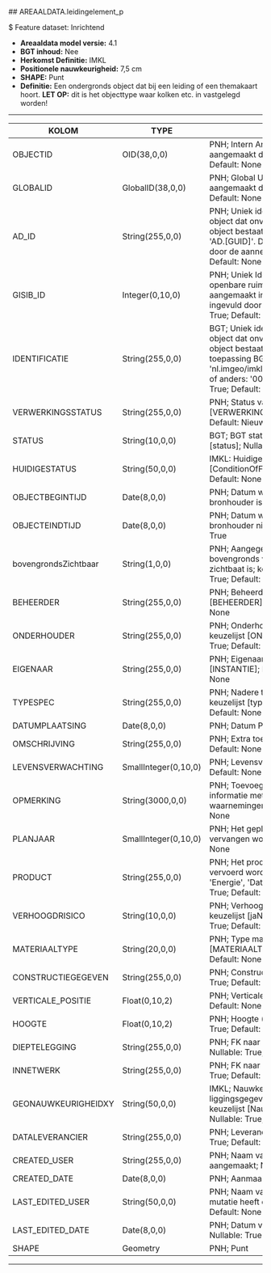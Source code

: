﻿﻿## AREAALDATA.leidingelement_p

$ Feature dataset: Inrichtend


* __Areaaldata model versie:__ 4.1
* __BGT inhoud:__ Nee
* __Herkomst Definitie:__ IMKL
* __Positionele nauwkeurigheid:__ 7,5 cm
* __SHAPE:__ Punt
* __Definitie:__ Een ondergronds object dat bij een leiding of een themakaart hoort. __LET OP:__ dit is het objecttype waar kolken etc. in vastgelegd worden!

***

|KOLOM                               |TYPE                    |DEFINITIE|
|------                              |----                    |-----    |
|OBJECTID                            |OID(38,0,0)             |PNH; Intern ArcGIS Identificatienummer, aangemaakt door ArcGIS; Nullable: False; Default: None|
|GLOBALID                            |GlobalID(38,0,0)        |PNH; Global Unique Identifier,  aangemaakt door ArcGIS; Nullable: False; Default: None|
|AD_ID                               |String(255,0,0)         |PNH; Uniek identificatienummer voor het object dat onveranderlijk is zolang het object bestaat in Areaaldata: in format 'AD.[GUID]'. Dit moet worden ingevuld door de aannemer; Nullable: False; Default: None|
|GISIB_ID                            |Integer(0,10,0)         |PNH; Uniek Identificatienummer beheer openbare ruimte (GISIB), wordt aangemaakt in GISIB en mag niet worden ingevuld door de aannemer; Nullable: True; Default: None|
|IDENTIFICATIE                       |String(255,0,0)         |BGT; Uniek identificatienummer voor het object dat onveranderlijk is zolang het object bestaat: bevat indien van toepassing BGT/IMKL ID in format 'nl.imgeo/imkl.bronhouderscode.LokaalID' of anders: '00000'.LokaalID; Nullable: True; Default: None|
|VERWERKINGSSTATUS                   |String(255,0,0)         |PNH; Status van de gegevens; keuzelijst [VERWERKINGSSTATUS]; Nullable: False; Default: Nieuw|
|STATUS                              |String(10,0,0)          |BGT; BGT status van het object; keuzelijst [status]; Nullable: True; Default: bestaand|
|HUIDIGESTATUS                       |String(50,0,0)          |IMKL: Huidige status; keuzelijst [ConditionOfFacilityValue]; Nullable: True; Default: None|
|OBJECTBEGINTIJD                     |Date(8,0,0)             |PNH; Datum waarop het object bij de bronhouder is ontstaan; Nullable: True|
|OBJECTEINDTIJD                      |Date(8,0,0)             |PNH; Datum waarop het object bij de bronhouder niet meer geldig is; Nullable: True|
|bovengrondsZichtbaar                |String(1,0,0)           |PNH; Aangegeven of het leidingelement bovengronds vanaf het maaiveld zichtbaat is; keuzelijst [JaNee]; Nullable: True; Default: None|
|BEHEERDER                           |String(255,0,0)         |PNH; Beheerder van het object; keuzelijst [BEHEERDER]; Nullable: True; Default: None|
|ONDERHOUDER                         |String(255,0,0)         |PNH; Onderhouder van het object; keuzelijst [ONDERHOUDER]; Nullable: True; Default: None|
|EIGENAAR                            |String(255,0,0)         |PNH; Eigenaar van het object; keuzelijst [INSTANTIE]; Nullable: True; Default: None|
|TYPESPEC                            |String(255,0,0)         |PNH; Nadere typering van het object; keuzelijst [typeSpecLDE]; Nullable: True; Default: None|
|DATUMPLAATSING                      |Date(8,0,0)             |PNH; Datum Plaatsing; Nullable: True|
|OMSCHRIJVING                        |String(255,0,0)         |PNH; Extra toelichting; Nullable: True; Default: None|
|LEVENSVERWACHTING                   |SmallInteger(0,10,0)    |PNH; Levensverwachting; Nullable: True; Default: None|
|OPMERKING                           |String(3000,0,0)        |PNH; Toevoeging van subjectieve informatie met betrekking tot opmerkelijke waarnemingen; Nullable: True; Default: None|
|PLANJAAR                            |SmallInteger(0,10,0)    |PNH; Het geplande jaar dat het object vervangen wordt; Nullable: True; Default: None|
|PRODUCT                             |String(255,0,0)         |PNH; Het product dat door de leiding vervoerd wordt of kan worden vervoerd, 'Energie', 'Data' of 'Onbekend'; Nullable: True; Default: Onbekend|
|VERHOOGDRISICO                      |String(10,0,0)          |PNH; Verhoogd risico Ja/Nee/Onbekend; keuzelijst [jaNeeOnbekend]; Nullable: True; Default: O|
|MATERIAALTYPE                       |String(20,0,0)          |PNH; Type materiaal; keuzelijst [MATERIAALTYPE]; Nullable: True; Default: None|
|CONSTRUCTIEGEGEVEN                  |String(255,0,0)         |PNH; Constructiegegevens; Nullable: True; Default: None|
|VERTICALE_POSITIE                   |Float(0,10,2)           |PNH; Verticale positie; Nullable: True; Default: None|
|HOOGTE                              |Float(0,10,2)           |PNH; Hoogte (m, 2 decimalen) ; Nullable: True; Default: None|
|DIEPTELEGGING                       |String(255,0,0)         |PNH; FK naar diepteTovMaaiveld_p; Nullable: True; Default: None|
|INNETWERK                           |String(255,0,0)         |PNH; FK naar utiliteitsNet_tbl; Nullable: True; Default: None|
|GEONAUWKEURIGHEIDXY                 |String(50,0,0)          |IMKL; Nauwkeurigheid van de liggingsgegevens in het horizontale vlak; keuzelijst [NauwkeurigheidXYvalue]; Nullable: True; Default: False\
|DATALEVERANCIER                     |String(255,0,0)         |PNH; Leverancier van de data; Nullable: True; Default: None|
|CREATED_USER                        |String(255,0,0)         |PNH; Naam van gebruiker die de rij heeft aangemaakt; Nullable: True; Default: None|
|CREATED_DATE                        |Date(8,0,0)             |PNH; Aanmaakdatum; Nullable: True|
|LAST_EDITED_USER                    |String(50,0,0)          |PNH; Naam van gebruiker die de laatste mutatie heeft doorgevoerd; Nullable: True; Default: None|
|LAST_EDITED_DATE                    |Date(8,0,0)             |PNH; Datum van de laatste mutatie; Nullable: True|
|SHAPE                               |Geometry                |PNH; Punt|



***